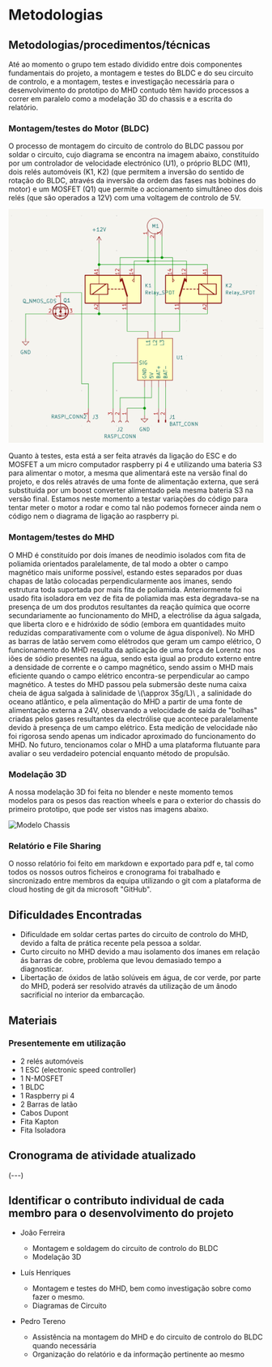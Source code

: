 # Metodologias
## Metodologias/procedimentos/técnicas
Até ao momento o grupo tem estado dividido entre dois componentes fundamentais do projeto, a montagem e testes do BLDC e do seu circuito de controlo, e a montagem, testes e investigação necessária para o desenvolvimento do prototipo do MHD contudo têm havido processos a correr em paralelo como a modelação 3D do chassis e a escrita do relatório.

### Montagem/testes do Motor (BLDC)
O processo de montagem do circuito de controlo do BLDC passou por soldar o circuito, cujo diagrama se encontra na imagem abaixo, constituído por um controlador de velocidade electrónico (U1), o próprio BLDC (M1), dois relés automóveis (K1, K2) (que permitem a inversão do sentido de rotação do BLDC, através da inversão da ordem das fases nas bobines do motor) e um MOSFET (Q1) que permite o accionamento simultâneo dos dois relés (que são operados a 12V) com uma voltagem de controlo de 5V.

![Diagrama Circuito de Controlo](Diagrama_circuito_controlador.png)

Quanto à testes, esta está a ser feita através da ligação do ESC e do MOSFET a um micro computador raspberry pi 4 e utilizando uma bateria S3 para alimentar o motor, a mesma que alimentará este na versão final do projeto, e dos relés através de uma fonte de alimentação externa, que será substituída por um boost converter alimentado pela mesma bateria S3 na versão final. Estamos neste momento a testar variações do código para tentar meter o motor a rodar e como tal não podemos fornecer ainda nem o código nem o diagrama de ligação ao raspberry pi.

### Montagem/testes do MHD
O MHD é constituído por dois ímanes de neodímio isolados com fita de poliamida orientados paralelamente, de tal modo a obter o campo magnético mais uniforme possível, estando estes separados por duas chapas de latão colocadas perpendicularmente aos ímanes, sendo estrutura toda suportada por mais fita de poliamida. Anteriormente foi usado fita isoladora em vez de fita de poliamida mas esta degradava-se na presença de um dos produtos resultantes da reação química que ocorre secundariamente ao funcionamento do MHD, a electrólise da água salgada, que liberta cloro e e hidróxido de sódio (embora em quantidades muito reduzidas comparativamente com o volume de água disponível).
No MHD as barras de latão servem como elétrodos que geram um campo elétrico, O funcionamento do MHD resulta da aplicação de uma força de Lorentz nos iões de sódio presentes na água, sendo esta igual ao produto externo entre a densidade de corrente e o campo magnético, sendo assim o MHD mais eficiente quando o campo elétrico encontra-se perpendicular ao campo magnético.
A testes do MHD passou pela submersão deste numa caixa cheia de água salgada à salinidade de \\(\approx 35g/L)\\ , a salinidade do oceano atlântico, e pela alimentação do MHD a partir de uma fonte de alimentação externa a 24V, observando a velocidade de saída de "bolhas" criadas pelos gases resultantes da electrólise que acontece paralelamente devido à presença de um campo elétrico. Esta medição de velocidade não foi rigorosa sendo apenas um indicador aproximado do funcionamento do MHD. No futuro, tencionamos colar o MHD a uma plataforma flutuante para avaliar o seu verdadeiro potencial enquanto método de propulsão.

### Modelação 3D
A nossa modelação 3D foi feita no blender e neste momento temos modelos para os pesos das reaction wheels e para o exterior do chassis do primeiro prototipo, que pode ser vistos nas imagens abaixo.

![Modelo Chassis](Chassis_model.png)

### Relatório e File Sharing
O nosso relatório foi feito em markdown e exportado para pdf e, tal como todos os nossos outros ficheiros e cronograma foi trabalhado e sincronizado entre membros da equipa utilizando o git com a plataforma de cloud hosting de git da microsoft "GitHub".

## Dificuldades Encontradas

- Dificuldade em soldar certas partes do circuito de controlo do MHD, devido a falta de prática recente pela pessoa a soldar.
- Curto circuito no MHD devido a mau isolamento dos ímanes em relação ás barras de cobre, problema que levou demasiado tempo a diagnosticar.
- Libertação de óxidos de latão solúveis em água, de cor verde, por parte do MHD, poderá ser resolvido através da utilização de um ânodo sacrificial no interior da embarcação.

## Materiais
### Presentemente em utilização

- 2 relés automóveis
- 1 ESC (electronic speed controller)
- 1 N-MOSFET
- 1 BLDC
- 1 Raspberry pi 4
- 2 Barras de latão
- Cabos Dupont
- Fita Kapton
- Fita Isoladora

## Cronograma de atividade atualizado
(---)

## Identificar o contributo individual de cada membro para o desenvolvimento do projeto	
- João Ferreira
	- Montagem e soldagem do circuito de controlo do BLDC
	- Modelação 3D

- Luís Henriques
	- Montagem e testes do MHD, bem como investigação sobre como fazer o mesmo.
	- Diagramas de Circuito

- Pedro Tereno
	- Assistência na montagem do MHD e do circuito de controlo do BLDC quando necessária
	- Organização do relatório e da informação pertinente ao mesmo
